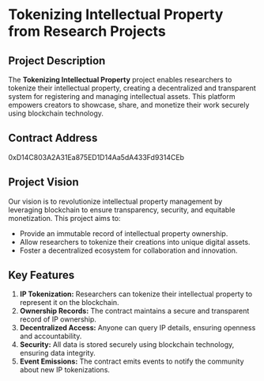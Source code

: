 # Tokenizing Intellectual Property from Research Projects

## Project Description
The **Tokenizing Intellectual Property** project enables researchers to tokenize their intellectual property, creating a decentralized and transparent system for registering and managing intellectual assets. This platform empowers creators to showcase, share, and monetize their work securely using blockchain technology.

## Contract Address
0xD14C803A2A31Ea875ED1D14Aa5dA433Fd9314CEb

## Project Vision
Our vision is to revolutionize intellectual property management by leveraging blockchain to ensure transparency, security, and equitable monetization. This project aims to:

- Provide an immutable record of intellectual property ownership.
- Allow researchers to tokenize their creations into unique digital assets.
- Foster a decentralized ecosystem for collaboration and innovation.

## Key Features
1. **IP Tokenization:** Researchers can tokenize their intellectual property to represent it on the blockchain.
2. **Ownership Records:** The contract maintains a secure and transparent record of IP ownership.
3. **Decentralized Access:** Anyone can query IP details, ensuring openness and accountability.
4. **Security:** All data is stored securely using blockchain technology, ensuring data integrity.
5. **Event Emissions:** The contract emits events to notify the community about new IP tokenizations.